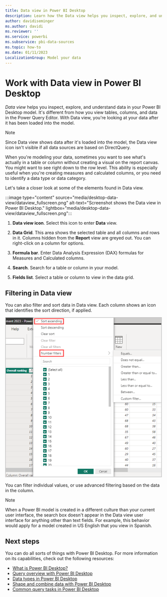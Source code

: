 ```yaml
---
title: Data view in Power BI Desktop
description: Learn how the Data view helps you inspect, explore, and understand data in your Power BI Desktop model. 
author: davidiseminger
ms.author: davidi
ms.reviewer: ''
ms.service: powerbi
ms.subservice: pbi-data-sources
ms.topic: how-to
ms.date: 01/11/2023
LocalizationGroup: Model your data
---
```

# Work with Data view in Power BI Desktop

*Data view* helps you inspect, explore, and understand data in your Power BI Desktop model. It's different from how you view tables, columns, and data in the Power Query Editor. With Data view, you're looking at your data after it has been loaded into the model.

> [!NOTE]
> Since Data view shows data after it's loaded into the model, the Data view icon isn't visible if all data sources are based on DirectQuery.

When you're modeling your data, sometimes you want to see what's actually in a table or column without creating a visual on the report canvas. You might want to see right down to the row level. This ability is especially useful when you're creating measures and calculated columns, or you need to identify a data type or data category.

Let's take a closer look at some of the elements found in Data view.

:::image type="content" source="media/desktop-data-view/dataview_fullscreen.png" alt-text="Screenshot shows the Data view in Power BI Desktop." lightbox="media/desktop-data-view/dataview_fullscreen.png":::

1. **Data view icon**. Select this icon to enter **Data** view.

2. **Data Grid**. This area shows the selected table and all columns and rows in it. Columns hidden from the **Report** view are greyed out. You can right-click on a column for options.

3. **Formula bar**. Enter Data Analysis Expression (DAX) formulas for Measures and Calculated columns.

4. **Search**. Search for a table or column in your model.

5. **Fields list**. Select a table or column to view in the data grid.

## Filtering in Data view

You can also filter and sort data in Data view. Each column shows an icon that identifies the sort direction, if applied.

![Screenshot shows sort and filter options in the Data view in Power BI Desktop.](media/desktop-data-view/dataview_sort-and-filter.png)

You can filter individual values, or use advanced filtering based on the data in the column.

> [!NOTE]
> When a Power BI model is created in a different culture than your current user interface, the search box doesn't appear in the Data view user interface for anything other than text fields. For example, this behavior would apply for a model created in US English that you view in Spanish.

## Next steps

You can do all sorts of things with Power BI Desktop. For more information on its capabilities, check out the following resources:

* [What is Power BI Desktop?](../fundamentals/desktop-what-is-desktop.md)
* [Query overview with Power BI Desktop](../transform-model/desktop-query-overview.md)
* [Data types in Power BI Desktop](desktop-data-types.md)
* [Shape and combine data with Power BI Desktop](desktop-shape-and-combine-data.md)
* [Common query tasks in Power BI Desktop](../transform-model/desktop-common-query-tasks.md)
